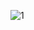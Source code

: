 ![1](https://user-images.githubusercontent.com/79238830/160774935-b770ad1e-a80f-43cf-92f9-34f4cdf37978.png)
